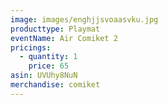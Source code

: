 ```yaml
---
image: images/enghjjsvoaasvku.jpg
producttype: Playmat
eventName: Air Comiket 2
pricings:
  - quantity: 1
    price: 65
asin: UVUhy8NuN
merchandise: comiket
---
```

